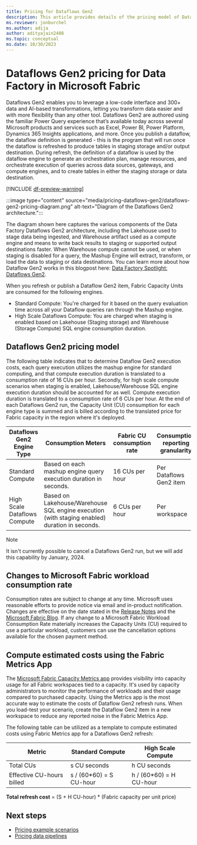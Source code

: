 ```yaml
---
title: Pricing for Dataflows Gen2
description: This article provides details of the pricing model of Dataflows Gen2 for Data Factory in Microsoft Fabric.
ms.reviewer: jonburchel
ms.author: adija
author: adityajain2408
ms.topic: conceptual
ms.date: 10/30/2023
---
```


# Dataflows Gen2 pricing for Data Factory in Microsoft Fabric

Dataflows Gen2 enables you to leverage a low-code interface and 300+ data and AI-based transformations, letting you transform data easier and with more flexibility than any other tool.  Dataflows Gen2 are authored using the familiar Power Query experience that’s available today across several Microsoft products and services such as Excel, Power BI, Power Platform, Dynamics 365 Insights applications, and more. Once you publish a dataflow, the dataflow definition is generated - this is the program that will run once the dataflow is refreshed to produce tables in staging storage and/or output destination. During refresh, the definition of a dataflow is used by the dataflow engine to generate an orchestration plan, manage resources, and orchestrate execution of queries across data sources, gateways, and compute engines, and to create tables in either the staging storage or data destination.

[!INCLUDE [df-preview-warning](includes/data-factory-preview-warning.md)]

:::image type="content" source="media/pricing-dataflows-gen2/dataflows-gen2-pricing-diagram.png" alt-text="Diagram of the Dataflows Gen2 architecture.":::

The diagram shown here captures the various components of the Data Factory Dataflows Gen2 architecture, including the Lakehouse used to stage data being ingested, and Warehouse artifact used as a compute engine and means to write back results to staging or supported output destinations faster. When Warehouse compute cannot be used, or when staging is disabled for a query, the Mashup Engine will extract, transform, or load the data to staging or data destinations. You can learn more about how Dataflow Gen2 works in this blogpost here: [Data Factory Spotlight: Dataflows Gen2](https://blog.fabric.microsoft.com/blog/data-factory-spotlight-dataflows-gen2?ft=All).

When you refresh or publish a Dataflow Gen2 item, Fabric Capacity Units are consumed for the following engines.
- Standard Compute: You're charged for it based on the query evaluation time across all your Dataflow queries ran through the Mashup engine.  
- High Scale Dataflows Compute: You are charged when staging is enabled based on Lakehouse (Staging storage) and Warehouse (Storage Compute) SQL engine consumption duration.  

## Dataflows Gen2 pricing model

The following table indicates that to determine Dataflow Gen2 execution costs, each query execution utilizes the mashup engine for standard computing, and that compute execution duration is translated to a consumption rate of 16 CUs per hour. Secondly, for high scale compute scenarios when staging is enabled, Lakehouse/Warehouse SQL engine execution duration should be accounted for as well. Compute execution duration is translated to a consumption rate of 6 CUs per hour. At the end of each Dataflows Gen2 run, the Capacity Unit (CU) consumption for each engine type is summed and is billed according to the translated price for Fabric capacity in the region where it's deployed.

|Dataflows Gen2 Engine Type  |Consumption Meters  |Fabric CU consumption rate  |Consumption reporting granularity      |
|---------|---------|---------|---------|
|Standard Compute     | Based on each mashup engine query execution duration in seconds.         | 16 CUs per hour         | Per Dataflows Gen2 item        |
|High Scale Dataflows Compute     | Based on Lakehouse/Warehouse SQL engine execution (with staging enabled) duration in seconds.         | 6 CUs per hour         | Per workspace        |

> [!NOTE]
> It isn't currently possible to cancel a Dataflows Gen2 run, but we will add this capability by January, 2024.

## Changes to Microsoft Fabric workload consumption rate

Consumption rates are subject to change at any time. Microsoft uses reasonable efforts to provide notice via email and in-product notification. Changes are effective on the date stated in the [Release Notes](/fabric/release-plan/data-factory) and the [Microsoft Fabric Blog](https://blog.fabric.microsoft.com/blog/). If any change to a Microsoft Fabric Workload Consumption Rate materially increases the Capacity Units (CU) required to use a particular workload, customers can use the cancellation options available for the chosen payment method.

## Compute estimated costs using the Fabric Metrics App

The [Microsoft Fabric Capacity Metrics app](../enterprise/metrics-app.md) provides visibility into capacity usage for all Fabric workspaces tied to a capacity. It's used by capacity administrators to monitor the performance of workloads and their usage compared to purchased capacity. Using the Metrics app is the most accurate way to estimate the costs of Dataflow Gen2 refresh runs. When you load-test your scenario, create the Dataflow Gen2 item in a new workspace to reduce any reported noise in the Fabric Metrics App.

The following table can be utilized as a template to compute estimated costs using Fabric Metrics app for a Dataflows Gen2 refresh:


|Metric  |Standard Compute  |High Scale Compute  |
|---------|---------|---------|
|Total CUs     | s CU seconds        |  h CU seconds       |
|Effective CU-hours billed      | s / (60*60) = S CU-hour        |  h / (60*60) = H CU-hour       |

**Total refresh cost** = (S + H CU-hour) * (Fabric capacity per unit price)

## Next steps

- [Pricing example scenarios](pricing-overview.md#pricing-examples)
- [Pricing data pipelines](pricing-pipelines.md)